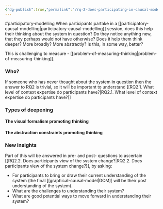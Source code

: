 ```yaml
---
{"dg-publish":true,"permalink":"/rq-2-does-participating-in-causal-modelling-promote-deeper-thinking-about-a-system/"}
---
```


#participatory-modelling 
When participants partake in a [[participatory-causal-modelling\|participatory-causal-modelling]] session, does this help their thinking about the system in question? Do they notice anything new, that they perhaps would not have otherwise? Does it help them think deeper? More broadly? More abstractly? Is this, in some way, better?

This is challenging to measure - [[problem-of-measuring-thinking\|problem-of-measuring-thinking]]. 

### Who?
If someone who has never thought about the system in question then the answer to RQ2 is trivial, so it will be important to understand [[RQ2.1. What level of context expertise do participants have?\|RQ2.1. What level of context expertise do participants have?]]

### Types of deepening

#### The visual formalism promoting thinking

#### The abstraction constraints promoting thinking


### New insights

Part of this will be answered in pre- and post- questions to ascertain [[RQ2.2. Does participants view of the system change?\|RQ2.2. Does participants view of the system change?]], by asking:

* For participants to bring or draw their current understanding of the system (the final [[graphical-causal-model\|GCM]] will be their post understanding of the system). 
* What are the challenges to understanding their system?
* What are good potential ways to move forward in understanding their system?
